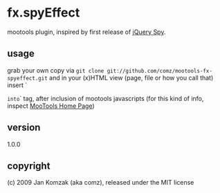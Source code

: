 fx.spyEffect
=========
mootools plugin, inspired by first release of [jQuery Spy](http://leftlogic.com/lounge/articles/jquery_spy2/).

usage
-----
grab your own copy via `git clone git://github.com/comz/mootools-fx-spyeffect.git` and in your (x)HTML view (page, file or how you call that) insert
`
<script type=text/javascript charset=utf-8 src=fx.spyEffect.js></script>
<script type=text/javascript charset=utf-8>
		window.addEvent('domready', function() {
			spyEffect = new Fx.spyEffect( { element: $$("ul.spy") } );
		});
</script>
` into `<head>` tag, after inclusion of mootools javascripts (for this kind of info, inspect [MooTools Home Page](http://mootools.net))

version
-------
1.0.0


copyright
---------
(c) 2009 Jan Komzak (aka comz), released under the MIT license